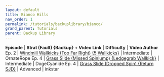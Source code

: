 ```yaml
---
layout: default
title: Bianco Hills
nav_order: 1
permalink: /tutorials/backuplibrary/bianco/
grand_parent: Tutorials
parent: Backup Library
---
```

**Episode** | **Strat (Fault) {Backup} + Video Link** | **Difficulty** | **Video Author**  
Ep. 2 | [Windmill Wallkicks (Too Far Right) {5 Wallkicks}](https://youtu.be/73Lk2Hbbt8Q) | Intermediate | OrnateRope
Ep. 4 | [Grass Slide (Missed Spinjump) {Ledgegrab Wallkick}](https://youtu.be/FZhpUdRZYhA) | Intermediate | DogeCyanide
Ep. 4 | [Grass Slide (Dropped Spin) {Return SJD}](https://youtu.be/N4p15gsYz-4) | Advanced | inkstar
